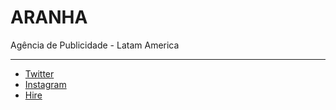 # ARANHA
Agência de Publicidade - Latam America


---
- [Twitter](https://twitter.com/aranhaagency)
- [Instagram](https://instagram.com/aranhaagency)
- [Hire](mailto:aranhaagency@gmail.com)
